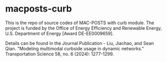 # macposts-curb

This is the repo of source codes of MAC-POSTS with curb module. The project is funded by the Office of Energy Efficiency and Renewable Energy, U.S. Department of Energy [Award DE-EE0009659].

Details can be found in the Journal Publication - Liu, Jiachao, and Sean Qian. "Modeling multimodal curbside usage in dynamic networks." Transportation Science 58, no. 6 (2024): 1277-1299.
